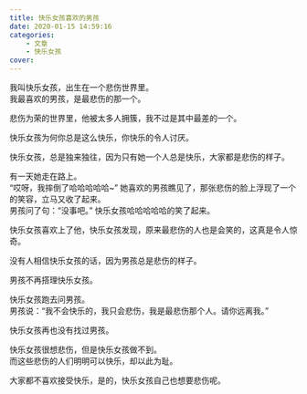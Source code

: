 ```yaml
---
title: 快乐女孩喜欢的男孩
date: 2020-01-15 14:59:16
categories: 
    - 文章
    - 快乐女孩
cover: 
---
```

我叫快乐女孩，出生在一个悲伤世界里。    
我最喜欢的男孩，是最悲伤的那一个。      

悲伤为荣的世界里，他被太多人拥簇，我不过是其中最差的一个。  

快乐女孩为何你总是这么快乐，你快乐的令人讨厌。  
<!-- more --> 

快乐女孩，总是独来独往，因为只有她一个人总是快乐，大家都是悲伤的样子。  

有一天她走在路上。  
“哎呀，我摔倒了哈哈哈哈哈~” 
她喜欢的男孩瞧见了，那张悲伤的脸上浮现了一个的笑容，立马又收了起来。    
男孩问了句：“没事吧。”
快乐女孩哈哈哈哈哈的笑了起来。  

快乐女孩喜欢上了他，快乐女孩发现，原来最悲伤的人也是会笑的，这真是令人惊奇。    

没有人相信快乐女孩的话，因为男孩总是悲伤的样子。    

男孩不再搭理快乐女孩。  

快乐女孩跑去问男孩。    
男孩说：“我不会快乐的，我只会悲伤，我是最悲伤那个人。请你远离我。”  

快乐女孩再也没有找过男孩。  

快乐女孩很想悲伤，但是快乐女孩做不到。  
而这些悲伤的人们明明可以快乐，却以此为耻。  

大家都不喜欢接受快乐，是的，快乐女孩自己也想要悲伤呢。
